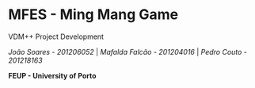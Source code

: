 # MFES - Ming Mang Game

VDM++ Project Development

*João Soares - 201206052*   |   *Mafalda Falcão - 201204016*   |   *Pedro Couto - 201218163*

**FEUP - University of Porto**
